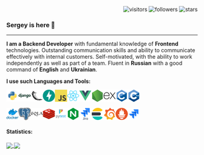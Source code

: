 <p align="right">
	<img alt="visitors" src="https://komarev.com/ghpvc/?username=serg-backend-developer&color=8c36db&style=flat&label=visitors" />
	<img alt="followers" src="https://img.shields.io/github/followers/serg-backend-developer?color=blueviolet" />
	<img alt="stars" src="https://img.shields.io/github/stars/serg-backend-developer?color=blueviolet" />
</p>

### Sergey is here 👋
---
**I am a Backend Developer** with fundamental knowledge of **Frontend** technologies. Outstanding communication skills and ability to communicate effectively with internal customers. Self-motivated, with the ability to work independently as well as part of a team. Fluent in **Russian** with a good command of **English** and **Ukrainian**.
                                                                                                                     
**I use such Languages and Tools:**

<img align="left" alt="Python" width="32px" src="https://raw.githubusercontent.com/github/explore/80688e429a7d4ef2fca1e82350fe8e3517d3494d/topics/python/python.png" />

<img align="left" alt="Django" width="32px" src="https://raw.githubusercontent.com/github/explore/80688e429a7d4ef2fca1e82350fe8e3517d3494d/topics/django/django.png" />

<img align="left" alt="Flask" width="32px" src="https://github.com/devicons/devicon/blob/master/icons/flask/flask-original.svg" />

<img align="left" alt="FastAPI" width="32px" src="https://github.com/devicons/devicon/blob/master/icons/fastapi/fastapi-plain.svg" />

<img align="left" alt="JavaScript" width="32px" src="https://raw.githubusercontent.com/github/explore/80688e429a7d4ef2fca1e82350fe8e3517d3494d/topics/javascript/javascript.png" />

<img align="left" alt="React" width="32px" src="https://github.com/devicons/devicon/blob/master/icons/react/react-original.svg" />

<img align="left" alt="VueJS" width="32px" src="https://github.com/devicons/devicon/blob/master/icons/vuejs/vuejs-original.svg" />

<img align="left" alt="NodeJS" width="32px" src="https://github.com/devicons/devicon/blob/master/icons/nodejs/nodejs-original.svg" />

<img align="left" alt="Express" width="32px" src="https://github.com/devicons/devicon/blob/master/icons/express/express-original.svg" />

<img align="left" alt="C" width="32px" src="https://github.com/devicons/devicon/blob/master/icons/c/c-original.svg" />

<img align="left" alt="C++" width="32px" src="https://github.com/devicons/devicon/blob/master/icons/cplusplus/cplusplus-original.svg" />

<br><br>

<img align="left" alt="Docker" width="32px" src="https://raw.githubusercontent.com/github/explore/80688e429a7d4ef2fca1e82350fe8e3517d3494d/topics/docker/docker.png" />

<img align="left" alt="PostgreSQL" width="32px" src="https://raw.githubusercontent.com/github/explore/80688e429a7d4ef2fca1e82350fe8e3517d3494d/topics/postgresql/postgresql.png" />

<img align="left" alt="SQLAlchemy" width="32px" src="https://github.com/devicons/devicon/blob/master/icons/sqlalchemy/sqlalchemy-plain.svg" />

<img align="left" alt="Redis" width="32px" src="https://github.com/devicons/devicon/blob/master/icons/redis/redis-original.svg" />

<img align="left" alt="Pytest" width="32px" src="https://github.com/devicons/devicon/blob/master/icons/pytest/pytest-original-wordmark.svg" />

<img align="left" alt="Nginx" width="32px" src="https://github.com/devicons/devicon/blob/master/icons/nginx/nginx-original.svg" />

<img align="left" alt="Redis" width="32px" src="https://github.com/devicons/devicon/blob/master/icons/jira/jira-original-wordmark.svg" />

<img align="left" alt="ELK" width="32px" src="https://github.com/devicons/devicon/blob/master/icons/elasticsearch/elasticsearch-original.svg" />

<img align="left" alt="Grafana" width="32px" src="https://github.com/devicons/devicon/blob/master/icons/grafana/grafana-original.svg" />

<img align="left" alt="Prometheus" width="32px" src="https://github.com/devicons/devicon/blob/master/icons/prometheus/prometheus-original.svg" />

<img align="left" alt="Jira" width="32px" src="https://github.com/devicons/devicon/blob/master/icons/jira/jira-original.svg" />

<br><br>

#### **Statistics:**
<a href="https://github.com/anuraghazra/github-readme-stats">
  <img height=210 align="center" src="https://github-readme-stats.vercel.app/api?username=serg-backend-developer&cache_seconds=3600" />
</a>
<a href="https://github.com/anuraghazra/convoychat">
  <img height=210 align="center" src="https://github-readme-stats.vercel.app/api/top-langs?username=serg-backend-developer&layout=compact&langs_count=8&card_width=320&cache_seconds=3600" />
</a>


